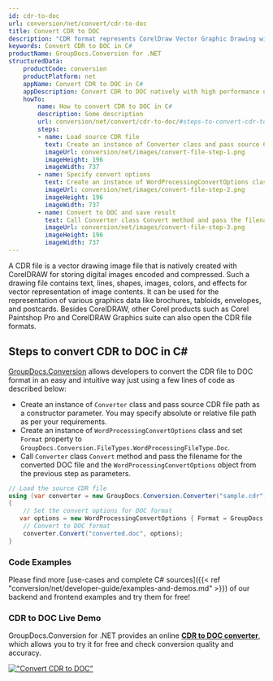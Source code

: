 ```yaml
---
id: cdr-to-doc
url: conversion/net/convert/cdr-to-doc
title: Convert CDR to DOC
description: "CDR format represents CorelDraw Vector Graphic Drawing with .cdr extension. Learn how to convert CDR to DOC file programmatically in C# language using GroupDocs.Conversion for .NET library."
keywords: Convert CDR to DOC in C#
productName: GroupDocs.Conversion for .NET
structuredData:
    productCode: conversion
    productPlatform: net
    appName: Convert CDR to DOC in C#
    appDescription: Convert CDR to DOC natively with high performance using C# language and server side GroupDocs.Conversion for .NET APIs, without the use of any software like Microsoft or Open Office.
    howTo:
        name: How to convert CDR to DOC in C# 
        description: Some description
        url: conversion/net/convert/cdr-to-doc/#steps-to-convert-cdr-to-doc-in-c
        steps:
        - name: Load source CDR file 
          text: Create an instance of Converter class and pass source CDR file path as a constructor parameter. You may specify absolute or relative file path as per your requirements. 
          imageUrl: conversion/net/images/convert-file-step-1.png
          imageHeight: 196
          imageWidth: 737
        - name: Specify convert options 
          text: Create an instance of WordProcessingConvertOptions class.
          imageUrl: conversion/net/images/convert-file-step-2.png
          imageHeight: 196
          imageWidth: 737
        - name: Convert to DOC and save result 
          text: Call Converter class Convert method and pass the filename for the converted HTML file and the WordProcessingConvertOptions object from the previous step as parameters.
          imageUrl: conversion/net/images/convert-file-step-3.png
          imageHeight: 196
          imageWidth: 737
---
```


A CDR file is a vector drawing image file that is natively created with CorelDRAW for storing digital images encoded and compressed. Such a drawing file contains text, lines, shapes, images, colors, and effects for vector representation of image contents. It can be used for the representation of various graphics data like brochures, tabloids, envelopes, and postcards. Besides CorelDRAW, other Corel products such as Corel Paintshop Pro and CorelDRAW Graphics suite can also open the CDR file formats.

## Steps to convert CDR to DOC in C#

[GroupDocs.Conversion](https://products.groupdocs.com/conversion/net) allows developers to convert the CDR file to DOC format in an easy and intuitive way just using a few lines of code as described below:

* Create an instance of `Converter` class and pass source CDR file path as a constructor parameter. You may specify absolute or relative file path as per your requirements. 
* Create an instance of `WordProcessingConvertOptions` class and set `Format` property to `GroupDocs.Conversion.FileTypes.WordProcessingFileType.Doc`.
* Call `Converter` class `Convert` method and pass the filename for the converted DOC file and the `WordProcessingConvertOptions` object from the previous step as parameters.

```csharp
// Load the source CDR file
using (var converter = new GroupDocs.Conversion.Converter("sample.cdr"))
{
    // Set the convert options for DOC format
   var options = new WordProcessingConvertOptions { Format = GroupDocs.Conversion.FileTypes.WordProcessingFileType.Doc };
    // Convert to DOC format
    converter.Convert("converted.doc", options);
}
```

### Code Examples

Please find more [use-cases and complete C# sources]({{< ref "conversion/net/developer-guide/examples-and-demos.md" >}}) of our backend and frontend examples and try them for free!

### CDR to DOC Live Demo

GroupDocs.Conversion for .NET provides an online [**CDR to DOC converter**](https://products.groupdocs.app/conversion/cdr-to-doc), which allows you to try it for free and check conversion quality and accuracy.

[!["Convert CDR to DOC"](conversion/net/images/convert-to-doc/convert-cdr-to-doc.png)](https://products.groupdocs.app/conversion/cdr-to-doc)